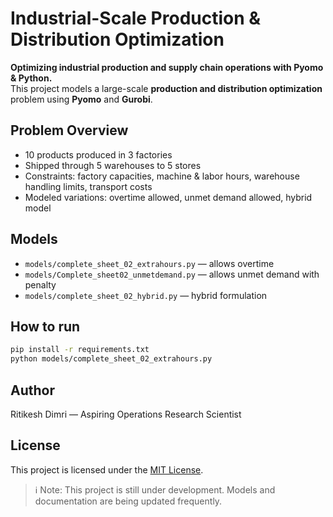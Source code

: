 # Industrial-Scale Production & Distribution Optimization
**Optimizing industrial production and supply chain operations with Pyomo & Python.**  
This project models a large-scale **production and distribution optimization** problem using **Pyomo** and **Gurobi**.

## Problem Overview
- 10 products produced in 3 factories
- Shipped through 5 warehouses to 5 stores
- Constraints: factory capacities, machine & labor hours, warehouse handling limits, transport costs
- Modeled variations: overtime allowed, unmet demand allowed, hybrid model

## Models
- `models/complete_sheet_02_extrahours.py` — allows overtime
- `models/Complete_sheet02_unmetdemand.py` — allows unmet demand with penalty
- `models/complete_sheet_02_hybrid.py` — hybrid formulation

## How to run
```bash
pip install -r requirements.txt
python models/complete_sheet_02_extrahours.py
```

## Author
Ritikesh Dimri — Aspiring Operations Research Scientist

## License
This project is licensed under the [MIT License](LICENSE).

> ℹ️ Note: This project is still under development. Models and documentation are being updated frequently.



